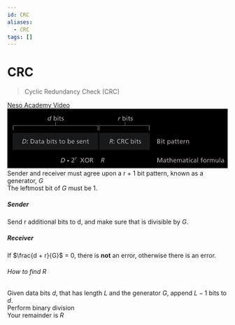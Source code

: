 ```yaml
---
id: CRC
aliases:
  - CRC
tags: []
---
```


# CRC
> Cyclic Redundancy Check (CRC) 

[Neso Academy Video](https://www.youtube.com/watch?v=A9g6rTMblz4) 
![img](../Images/e5.png) 
Sender and receiver must agree upon a r + 1 bit pattern, known as a generator, $G$  
The leftmost bit of $G$ must be 1.  
##### Sender 
Send r additional bits to d, and make sure that is divisible by $G$.  

##### Receiver
If $\frac{d + r}{G}$ = 0, there is **not** an error, otherwise there is an error. 

###### How to find R
Given data bits $d$, that has length $L$ and the generator $G$, append $L -1$ bits to $d$.  
Perform binary division  
Your remainder is $R$  

[//]: # (TODO: It is difficult to get a good generator, much like how its difficutl to get a good hashing function)


